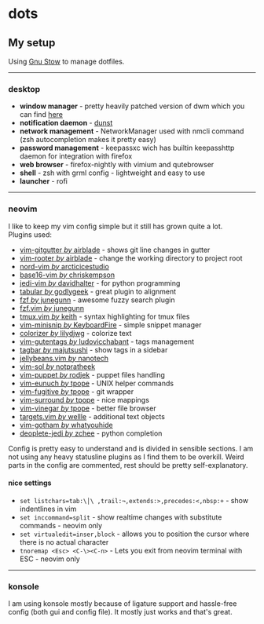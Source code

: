 # dots


## My setup

Using [Gnu Stow](https://www.gnu.org/software/stow/) to manage dotfiles.

---

### desktop

+ **window manager** - pretty heavily patched version of dwm which you can find [here](https://github.com/jiji606/dwm)  
+ **notification daemon** - [dunst](https://dunst-project.org)  
+ **network management** - NetworkManager used with nmcli command (zsh autocompletion makes it pretty easy)  
+ **password management** - keepassxc wich has builtin keepasshttp daemon for integration with firefox  
+ **web browser** - firefox-nightly with vimium and qutebrowser  
+ **shell** - zsh with grml config - lightweight and easy to use  
+ **launcher** - rofi  

---

### neovim

I like to keep my vim config simple but it still has grown quite a lot.  
Plugins used:

+ [vim-gitgutter *by* airblade](https://github.com/airblade/vim-gitgutter) - shows git line changes in gutter  
+ [vim-rooter *by* airblade](https://github.com/airblade/vim-rooter) - change the working directory to project root  
+ [nord-vim *by* arcticicestudio](https://github.com/arcticicestudio/nord-vim)  
+ [base16-vim *by* chriskempson](https://github.com/chriskempson/base16-vim)  
+ [jedi-vim *by* davidhalter](https://github.com/davidhalter/jedi-vim) - for python programming  
+ [tabular *by* godlygeek](https://github.com/godlygeek/tabular) - great plugin to alignment  
+ [fzf *by* junegunn](https://github.com/junegunn/fzf) - awesome fuzzy search plugin  
+ [fzf.vim *by* junegunn](https://github.com/junegunn/fzf.vim)  
+ [tmux.vim *by* keith](https://github.com/keith/tmux.vim) - syntax highlighting for tmux files  
+ [vim-minisnip *by* KeyboardFire](https://github.com/KeyboardFire/vim-minisnip) - simple snippet manager  
+ [colorizer *by* lilydjwg](https://github.com/lilydjwg/colorizer) - colorize text  
+ [vim-gutentags *by* ludovicchabant](https://github.com/ludovicchabant/vim-gutentags) - tags management  
+ [tagbar *by* majutsushi](https://github.com/majutsushi/tagbar) - show tags in a sidebar  
+ [jellybeans.vim *by* nanotech](https://github.com/nanotech/jellybeans.vim)  
+ [vim-sol *by* notpratheek](https://github.com/notpratheek/vim-sol)  
+ [vim-puppet *by* rodjek](https://github.com/rodjek/vim-puppet) - puppet files handling  
+ [vim-eunuch *by* tpope](https://github.com/tpope/vim-eunuch) - UNIX helper commands  
+ [vim-fugitive *by* tpope](https://github.com/tpope/vim-fugitive) - git wrapper  
+ [vim-surround *by* tpope](https://github.com/tpope/vim-surround) - nice mappings  
+ [vim-vinegar *by* tpope](https://github.com/tpope/vim-vinegar) - better file browser  
+ [targets.vim *by* wellle](https://github.com/wellle/targets.vim) - additional text objects  
+ [vim-gotham *by* whatyouhide](https://github.com/whatyouhide/vim-gotham)  
+ [deoplete-jedi *by* zchee](https://github.com/zchee/deoplete-jedi) - python completion  

Config is pretty easy to understand and is divided in sensible sections. I am not using any heavy statusline plugins as I find them to be overkill. Weird parts in the config are commented, rest should be pretty self-explanatory.

#### nice settings

+ `set listchars=tab:\│\ ,trail:¬,extends:>,precedes:<,nbsp:+` - show indentlines in vim  
+ `set inccommand=split` - show realtime changes with substitute commands - neovim only  
+ `set virtualedit=inser,block` - allows you to position the cursor where there is no actual character  
+ `tnoremap <Esc> <C-\><C-n>` - Lets you exit from neovim terminal with ESC - neovim only  

---

### konsole

I am using konsole mostly because of ligature support and hassle-free config (both gui and config file). It mostly just works and that's great.
